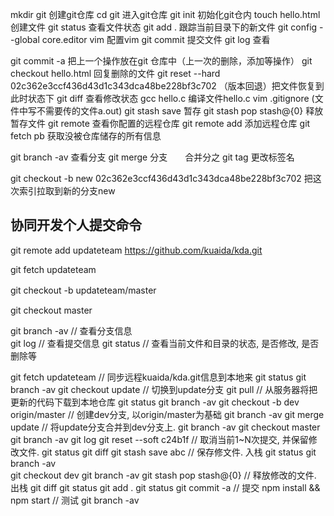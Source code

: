 mkdir git   创建git仓库
cd git      进入git仓库
git init    初始化git仓内
touch hello.html    创建文件
git status   查看文件状态
git add .    跟踪当前目录下的新文件
git config --global core.editor vim  配置vim
git commit   提交文件
git log      查看


git commit -a            把上一个操作放在git 仓库中（上一次的删除，添加等操作）
git checkout hello.html  回复删除的文件
git reset --hard 02c362e3ccf436d43d1c343dca48be228bf3c702   （版本回退）把文件恢复到此时状态下
git diff    查看修改状态
gcc hello.c   编译文件hello.c
vim .gitignore    (文件中写不需要传的文件a.out)
git stash save       暂存
git stash pop stash@{0}    释放暂存文件
git remote         查看你配置的远程仓库
git remote add     添加远程仓库
git fetch pb       获取没被仓库储存的所有信息


git branch -av   查看分支
git merge 分支　　合并分之
git tag           更改标签名     


git checkout -b new 02c362e3ccf436d43d1c343dca48be228bf3c702    把这次索引拉取到新的分支new




## 协同开发个人提交命令

git remote add updateteam https://github.com/kuaida/kda.git

git fetch updateteam 

git checkout -b updateteam/master　

git checkout master

git branch -av          // 查看分支信息                                                                           
git log                 // 查看提交信息
git status              // 查看当前文件和目录的状态, 是否修改, 是否删除等

git fetch updateteam    // 同步远程kuaida/kda.git信息到本地来
git status 
git branch -av
git checkout update     // 切换到update分支
git pull                // 从服务器将把更新的代码下载到本地仓库
git status 
git branch -av
git checkout -b dev origin/master  // 创建dev分支, 以origin/master为基础
git branch -av
git merge update        // 将update分支合并到dev分支上.
git branch -av
git checkout master
git branch -av
git log
git reset --soft c24b1f // 取消当前1~N次提交, 并保留修改文件.
git status 
git diff
git stash save abc      // 保存修文件. 入栈
git status 
git branch -av  
git checkout dev
git branch -av
git stash pop stash@{0}  // 释放修改的文件. 出栈
git diff
git status
git add .
git status
git commit -a            // 提交
npm install && npm start // 测试
git branch -av 
